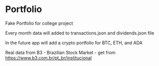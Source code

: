 # Portfolio

Fake Portfolio for college project

Every month data will added to transactions.json and dividends.json file

In the future app will add a crypto portfolio for BTC, ETH, and ADA

Real data from B3 - Brazilian Stock Market - get from https://www.b3.com.br/pt_br/institucional
